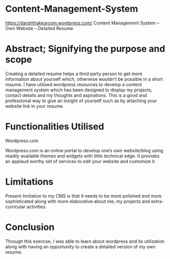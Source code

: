 # Content-Management-System
https://darshthakkarcom.wordpress.com/
Content Management System – Own Website – Detailed Resume

# Abstract; Signifying the purpose and scope

Creating a detailed resume helps a third party person to get more information about yourself which, otherwise wouldn’t be possible in a short resume.
I have utilised wordpress resources to develop a content management system which has been designed to display my projects, contact details and my thoughts and aspirations.
This is a good and professional way to give an insight of yourself such as by attaching your website link in your resume.

# Functionalities Utilised

Wordpress.com

Wordpress.com is an online portal to develop one’s own website/blog using readily available themes and widgets with little technical edge. It provides an applaud worthy set of services to edit your website and customize it.
 

# Limitations

Present limitation to my CMS is that it needs to be more polished and more sophisticated along with more elaborative about me, my projects and extra-curricular activities.

# Conclusion

Through this exercise, I was able to learn about wordpress and its utilization along with having an opportunity to create a detailed version of my own resume.
